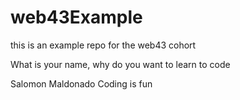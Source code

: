 # web43Example
this is an example repo for the web43 cohort


What is your name, why do you want to learn to code

Salomon Maldonado
Coding is fun